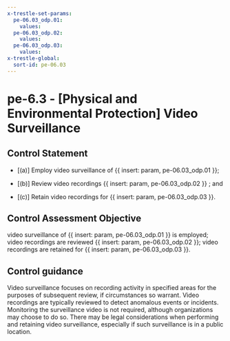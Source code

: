```yaml
---
x-trestle-set-params:
  pe-06.03_odp.01:
    values:
  pe-06.03_odp.02:
    values:
  pe-06.03_odp.03:
    values:
x-trestle-global:
  sort-id: pe-06.03
---
```


# pe-6.3 - \[Physical and Environmental Protection\] Video Surveillance

## Control Statement

- \[(a)\] Employ video surveillance of {{ insert: param, pe-06.03_odp.01 }};

- \[(b)\] Review video recordings {{ insert: param, pe-06.03_odp.02 }} ; and

- \[(c)\] Retain video recordings for {{ insert: param, pe-06.03_odp.03 }}.

## Control Assessment Objective

video surveillance of {{ insert: param, pe-06.03_odp.01 }} is employed;
video recordings are reviewed {{ insert: param, pe-06.03_odp.02 }};
video recordings are retained for {{ insert: param, pe-06.03_odp.03 }}.

## Control guidance

Video surveillance focuses on recording activity in specified areas for the purposes of subsequent review, if circumstances so warrant. Video recordings are typically reviewed to detect anomalous events or incidents. Monitoring the surveillance video is not required, although organizations may choose to do so. There may be legal considerations when performing and retaining video surveillance, especially if such surveillance is in a public location.
